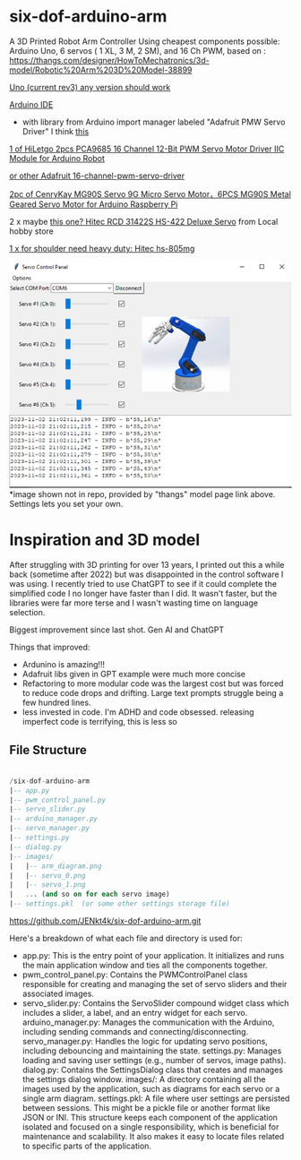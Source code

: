 # six-dof-arduino-arm
A 3D Printed Robot Arm Controller Using cheapest components possible: Arduino Uno, 6 servos ( 1 XL, 3 M, 2 SM), and 16 Ch PWM, based on : https://thangs.com/designer/HowToMechatronics/3d-model/Robotic%20Arm%203D%20Model-38899

[Uno (current rev3) any version should work](https://docs.arduino.cc/hardware/uno-rev3)

[Arduino IDE](https://www.arduino.cc/en/software)
+ with library from Arduino import manager labeled "Adafruit PMW Servo Driver" I think [this](https://adafruit.github.io/Adafruit-PWM-Servo-Driver-Library/html/class_adafruit___p_w_m_servo_driver.html)

[1 of HiLetgo 2pcs PCA9685 16 Channel 12-Bit PWM Servo Motor Driver IIC Module for Arduino Robot](https://www.amazon.com/gp/product/B07BRS249H)

[or other Adafruit 16-channel-pwm-servo-driver](https://learn.adafruit.com/16-channel-pwm-servo-driver)

[2pc of CenryKay MG90S Servo 9G Micro Servo Motor，6PCS MG90S Metal Geared Servo Motor for Arduino Raspberry Pi](https://www.amazon.com/gp/product/B07RQPJ9WV)

2 x  maybe [this one? Hitec RCD 31422S HS-422 Deluxe Servo](https://hitecrcd.com/products/servos/analog/sport-2/hs-422/product) from  Local hobby store

[1 x for shoulder need heavy duty: Hitec hs-805mg ](https://hitecrcd.com/products/servos/analog/giant-analog/hs-805mg/product)


![Screenshot of Application](images/screenshot.png "Screenshot of My Application")
*image shown not in repo, provided by "thangs" model page link above. Settings lets you set your own.

# Inspiration and 3D model
After struggling with 3D printing for over 13 years, I printed out this a while back (sometime after 2022) but was disappointed in the control software I was using. I recently tried to use ChatGPT to see if it could complete the simplified code I no longer have faster than I did. It wasn't faster, but the libraries were far more terse and I wasn't wasting time on language selection. 

Biggest improvement since last shot. Gen AI and ChatGPT

Things that improved:
- Ardunino is amazing!!!
- Adafruit libs given in GPT example were much more concise
- Refactoring to more modular code was the largest cost but was forced to reduce code drops and drifting. Large text prompts struggle being a few hundred lines.
- less invested in code. I'm ADHD and code obsessed. releasing imperfect code is terrifying, this is less so

## File Structure
```sql

/six-dof-arduino-arm
|-- app.py
|-- pwm_control_panel.py
|-- servo_slider.py
|-- arduino_manager.py
|-- servo_manager.py
|-- settings.py
|-- dialog.py
|-- images/
|   |-- arm_diagram.png
|   |-- servo_0.png
|   |-- servo_1.png
|   ... (and so on for each servo image)
|-- settings.pkl  (or some other settings storage file)
```

https://github.com/JENkt4k/six-dof-arduino-arm.git

Here's a breakdown of what each file and directory is used for:

* app.py: This is the entry point of your application. It initializes and runs the main application window and ties all the components together.
* pwm_control_panel.py: Contains the PWMControlPanel class responsible for creating and managing the set of servo sliders and their associated images.
* servo_slider.py: Contains the ServoSlider compound widget class which includes a slider, a label, and an entry widget for each servo.
arduino_manager.py: Manages the communication with the Arduino, including sending commands and connecting/disconnecting.
servo_manager.py: Handles the logic for updating servo positions, including debouncing and maintaining the state.
settings.py: Manages loading and saving user settings (e.g., number of servos, image paths).
dialog.py: Contains the SettingsDialog class that creates and manages the settings dialog window.
images/: A directory containing all the images used by the application, such as diagrams for each servo or a single arm diagram.
settings.pkl: A file where user settings are persisted between sessions. This might be a pickle file or another format like JSON or INI.
This structure keeps each component of the application isolated and focused on a single responsibility, which is beneficial for maintenance and scalability. It also makes it easy to locate files related to specific parts of the application.




  
